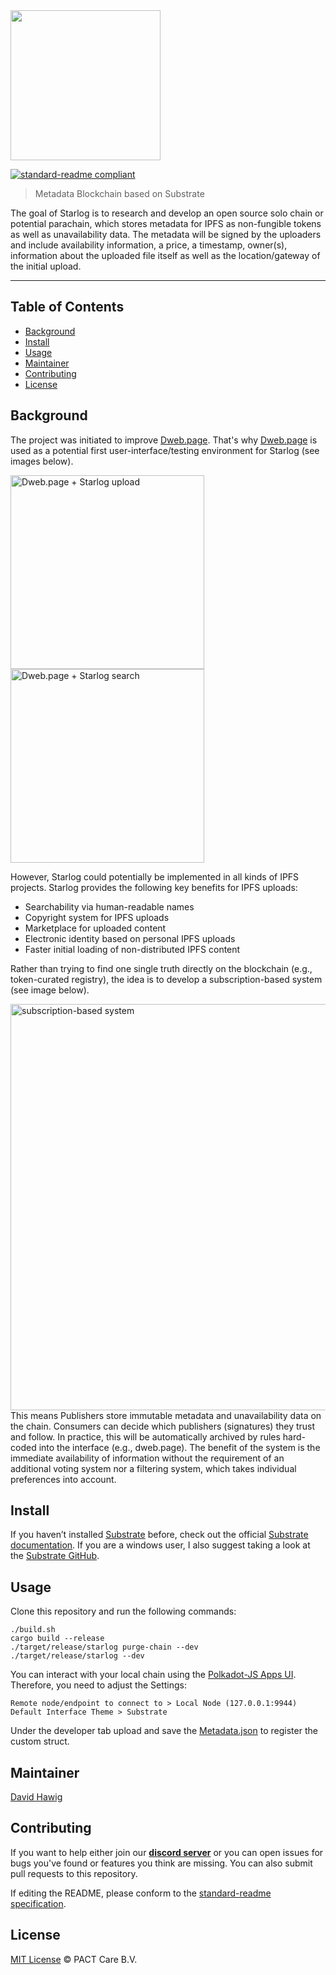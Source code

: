 <img src="https://pact.online/dist/img/starlog_new.png" width="240">

[![standard-readme compliant](https://img.shields.io/badge/readme%20style-standard-brightgreen.svg?style=flat-square)](https://github.com/RichardLitt/standard-readme)

> Metadata Blockchain based on Substrate

The goal of Starlog is to research and develop an open source solo chain or potential parachain, which stores metadata for IPFS as non-fungible tokens as well as unavailability data. The metadata will be signed by the uploaders and include availability information, a price, a timestamp, owner(s), information about the uploaded file itself as well as the location/gateway of the initial upload.

---

## Table of Contents

- [Background](#background)
- [Install](#install)
- [Usage](#usage)
- [Maintainer](#maintainer)
- [Contributing](#contributing)
- [License](#license)

## Background

The project was initiated to improve [Dweb.page](https://github.com/PACTCare/Dweb.page/tree/starlog). That's why [Dweb.page](https://github.com/PACTCare/Dweb.page/tree/starlog) is used as a potential first user-interface/testing environment for Starlog (see images below). 

<img src="https://pact.online/dist/img/starlog1.PNG" width="310px" alt="Dweb.page + Starlog upload"> <img src="https://pact.online/dist/img/starlog2.PNG" width="310px" alt="Dweb.page + Starlog search">

However, Starlog could potentially be implemented in all kinds of IPFS projects. Starlog provides the following key benefits for IPFS uploads:

- Searchability via human-readable names
- Copyright system for IPFS uploads
- Marketplace for uploaded content
- Electronic identity based on personal IPFS uploads
- Faster initial loading of non-distributed IPFS content

Rather than trying to find one single truth directly on the blockchain (e.g., token-curated registry), the idea is to develop a subscription-based system (see image below). 

<img src="https://pact.online/dist/img/sbs.png" width="650px" alt="subscription-based system ">
This means Publishers store immutable metadata and unavailability data on the chain. Consumers can decide which publishers (signatures) they trust and follow. In practice, this will be automatically archived by rules hard-coded into the interface (e.g., dweb.page). The benefit of the system is the immediate availability of information without the requirement of an additional voting system nor a filtering system, which takes individual preferences into account. 

## Install

If you haven’t installed [Substrate](https://www.parity.io/substrate/) before, check out the official [Substrate documentation](https://substrate.readme.io/docs/getting-started). If you are a windows user, I also suggest taking a look at the [Substrate GitHub](https://github.com/paritytech/substrate).

## Usage

Clone this repository and run the following commands:
```
./build.sh
cargo build --release
./target/release/starlog purge-chain --dev
./target/release/starlog --dev
```

You can interact with your local chain using the [Polkadot-JS Apps UI](https://polkadot.js.org/apps/).
Therefore, you need to adjust the Settings:
```
Remote node/endpoint to connect to > Local Node (127.0.0.1:9944)
Default Interface Theme > Substrate
```

Under the developer tab upload and save the [Metadata.json](https://github.com/PACTCare/Starlog/blob/master/Metadata.json) to register the custom struct. 

## Maintainer

[David Hawig](https://github.com/Noc2)

## Contributing

If you want to help either join our **[discord server](https://discord.gg/VMj7PFN)** or you can open issues for bugs you've found or features you think are missing. You can also submit pull requests to this repository.

If editing the README, please conform to the [standard-readme specification](https://github.com/RichardLitt/standard-readme).

## License
[MIT License](https://github.com/PACTCare/Starlog/blob/master/LICENSE) © PACT Care B.V.
